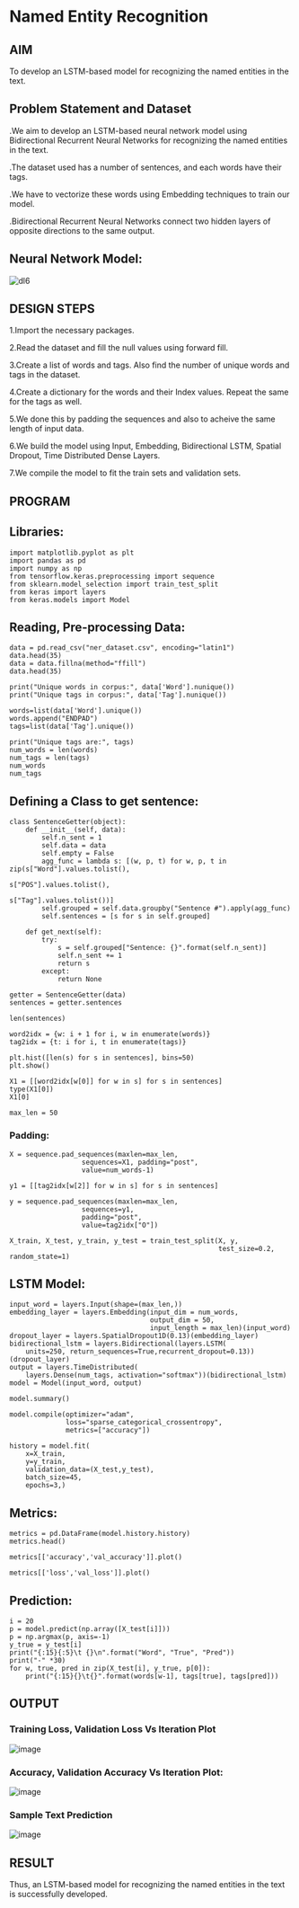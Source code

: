 # Named Entity Recognition

## AIM

To develop an LSTM-based model for recognizing the named entities in the text.

## Problem Statement and Dataset
.We aim to develop an LSTM-based neural network model using Bidirectional Recurrent Neural Networks for recognizing the named entities in the text.

.The dataset used has a number of sentences, and each words have their tags.

.We have to vectorize these words using Embedding techniques to train our model.

.Bidirectional Recurrent Neural Networks connect two hidden layers of opposite directions to the same output.
## Neural Network Model:
![dl6](https://github.com/Saibandhavi75/named-entity-recognition/assets/94208895/63937ef6-bf13-459e-9804-d5332ae09c24)


## DESIGN STEPS

1.Import the necessary packages.

2.Read the dataset and fill the null values using forward fill.

3.Create a list of words and tags. Also find the number of unique words and tags in the dataset.

4.Create a dictionary for the words and their Index values. Repeat the same for the tags as well.

5.We done this by padding the sequences and also to acheive the same length of input data.

6.We build the model using Input, Embedding, Bidirectional LSTM, Spatial Dropout, Time Distributed Dense Layers.

7.We compile the model to fit the train sets and validation sets.

## PROGRAM

## Libraries:
```
import matplotlib.pyplot as plt
import pandas as pd
import numpy as np
from tensorflow.keras.preprocessing import sequence
from sklearn.model_selection import train_test_split
from keras import layers
from keras.models import Model
```
## Reading, Pre-processing Data:
```
data = pd.read_csv("ner_dataset.csv", encoding="latin1")
data.head(35)
data = data.fillna(method="ffill")
data.head(35)

print("Unique words in corpus:", data['Word'].nunique())
print("Unique tags in corpus:", data['Tag'].nunique())

words=list(data['Word'].unique())
words.append("ENDPAD")
tags=list(data['Tag'].unique())

print("Unique tags are:", tags)
num_words = len(words)
num_tags = len(tags)
num_words
num_tags
```
## Defining a Class to get sentence:
```
class SentenceGetter(object):
    def __init__(self, data):
        self.n_sent = 1
        self.data = data
        self.empty = False
        agg_func = lambda s: [(w, p, t) for w, p, t in zip(s["Word"].values.tolist(),
                                                           s["POS"].values.tolist(),
                                                           s["Tag"].values.tolist())]
        self.grouped = self.data.groupby("Sentence #").apply(agg_func)
        self.sentences = [s for s in self.grouped]

    def get_next(self):
        try:
            s = self.grouped["Sentence: {}".format(self.n_sent)]
            self.n_sent += 1
            return s
        except:
            return None

getter = SentenceGetter(data)
sentences = getter.sentences

len(sentences)

word2idx = {w: i + 1 for i, w in enumerate(words)}
tag2idx = {t: i for i, t in enumerate(tags)}

plt.hist([len(s) for s in sentences], bins=50)
plt.show()

X1 = [[word2idx[w[0]] for w in s] for s in sentences]
type(X1[0])
X1[0]

max_len = 50
```
### Padding:
```
X = sequence.pad_sequences(maxlen=max_len,
                  sequences=X1, padding="post",
                  value=num_words-1)

y1 = [[tag2idx[w[2]] for w in s] for s in sentences]

y = sequence.pad_sequences(maxlen=max_len,
                  sequences=y1,
                  padding="post",
                  value=tag2idx["O"])

X_train, X_test, y_train, y_test = train_test_split(X, y,
                                                    test_size=0.2, random_state=1)
```

## LSTM Model:
```
input_word = layers.Input(shape=(max_len,))
embedding_layer = layers.Embedding(input_dim = num_words,
                                   output_dim = 50,
                                   input_length = max_len)(input_word)
dropout_layer = layers.SpatialDropout1D(0.13)(embedding_layer)
bidirectional_lstm = layers.Bidirectional(layers.LSTM(
    units=250, return_sequences=True,recurrent_dropout=0.13))(dropout_layer)
output = layers.TimeDistributed(
    layers.Dense(num_tags, activation="softmax"))(bidirectional_lstm)
model = Model(input_word, output)

model.summary()

model.compile(optimizer="adam",
              loss="sparse_categorical_crossentropy",
              metrics=["accuracy"])

history = model.fit(
    x=X_train,
    y=y_train,
    validation_data=(X_test,y_test),
    batch_size=45,
    epochs=3,)
```

## Metrics:
```
metrics = pd.DataFrame(model.history.history)
metrics.head()

metrics[['accuracy','val_accuracy']].plot()

metrics[['loss','val_loss']].plot()
```
## Prediction:
```
i = 20
p = model.predict(np.array([X_test[i]]))
p = np.argmax(p, axis=-1)
y_true = y_test[i]
print("{:15}{:5}\t {}\n".format("Word", "True", "Pred"))
print("-" *30)
for w, true, pred in zip(X_test[i], y_true, p[0]):
    print("{:15}{}\t{}".format(words[w-1], tags[true], tags[pred]))
```
## OUTPUT

### Training Loss, Validation Loss Vs Iteration Plot
![image](https://github.com/Saibandhavi75/named-entity-recognition/assets/94208895/2030328a-1bcd-4799-a0a0-8ddf5b7dd947)
### Accuracy, Validation Accuracy Vs Iteration Plot:
![image](https://github.com/Saibandhavi75/named-entity-recognition/assets/94208895/484298a7-5794-4238-907d-ea64237c7e62)
### Sample Text Prediction
![image](https://github.com/Saibandhavi75/named-entity-recognition/assets/94208895/0e34213c-4e69-4e01-98bb-f1812368fb19)

## RESULT
Thus, an LSTM-based model for recognizing the named entities in the text is successfully developed.
